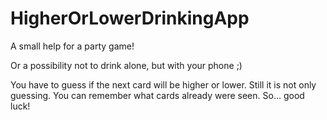 # HigherOrLowerDrinkingApp
A small help for a party game!

Or a possibility not to drink alone, but with your phone ;)

You have to guess if the next card will be higher or lower. 
Still it is not only guessing. You can remember what cards already were seen.
So... good luck!
